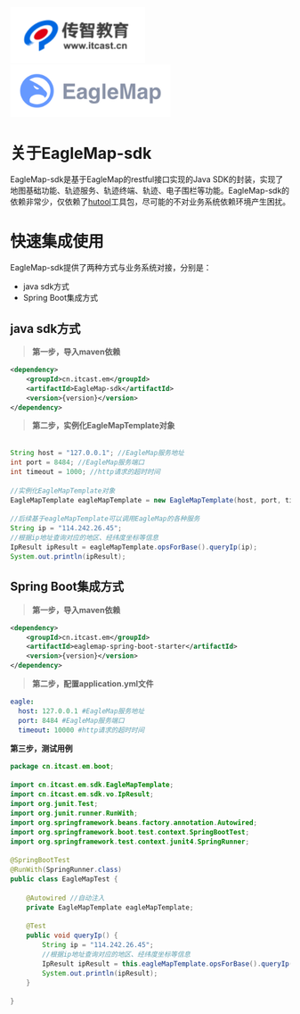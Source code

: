  <img src="docs/images/itcast.png" style="zoom: 80%;" />  <img src="docs/images/logo.png" style="zoom: 80%;" />

# 关于EagleMap-sdk

EagleMap-sdk是基于EagleMap的restful接口实现的Java SDK的封装，实现了地图基础功能、轨迹服务、轨迹终端、轨迹、电子围栏等功能。EagleMap-sdk的依赖非常少，仅依赖了[hutool](https://www.hutool.cn/)工具包，尽可能的不对业务系统依赖环境产生困扰。

# 快速集成使用

EagleMap-sdk提供了两种方式与业务系统对接，分别是：

- java sdk方式
- Spring Boot集成方式

## java sdk方式

> **第一步，导入maven依赖**

~~~xml
<dependency>
    <groupId>cn.itcast.em</groupId>
    <artifactId>EagleMap-sdk</artifactId>
    <version>{version}</version>
</dependency>
~~~

> **第二步，实例化EagleMapTemplate对象**

~~~java

String host = "127.0.0.1"; //EagleMap服务地址
int port = 8484; //EagleMap服务端口
int timeout = 1000; //http请求的超时时间

//实例化EagleMapTemplate对象
EagleMapTemplate eagleMapTemplate = new EagleMapTemplate(host, port, timeout);

//后续基于eagleMapTemplate可以调用EagleMap的各种服务
String ip = "114.242.26.45";
//根据ip地址查询对应的地区、经纬度坐标等信息
IpResult ipResult = eagleMapTemplate.opsForBase().queryIp(ip);
System.out.println(ipResult);
~~~

## Spring Boot集成方式

> **第一步，导入maven依赖**

~~~xml
<dependency>
    <groupId>cn.itcast.em</groupId>
    <artifactId>eaglemap-spring-boot-starter</artifactId>
    <version>{version}</version>
</dependency>
~~~

> **第二步，配置application.yml文件**

~~~yml
eagle:
  host: 127.0.0.1 #EagleMap服务地址
  port: 8484 #EagleMap服务端口
  timeout: 10000 #http请求的超时时间
~~~

**第三步，测试用例**

~~~java
package cn.itcast.em.boot;

import cn.itcast.em.sdk.EagleMapTemplate;
import cn.itcast.em.sdk.vo.IpResult;
import org.junit.Test;
import org.junit.runner.RunWith;
import org.springframework.beans.factory.annotation.Autowired;
import org.springframework.boot.test.context.SpringBootTest;
import org.springframework.test.context.junit4.SpringRunner;

@SpringBootTest
@RunWith(SpringRunner.class)
public class EagleMapTest {

    @Autowired //自动注入
    private EagleMapTemplate eagleMapTemplate;

    @Test
    public void queryIp() {
        String ip = "114.242.26.45";
        //根据ip地址查询对应的地区、经纬度坐标等信息
        IpResult ipResult = this.eagleMapTemplate.opsForBase().queryIp(ip);
        System.out.println(ipResult);
    }

}
~~~




